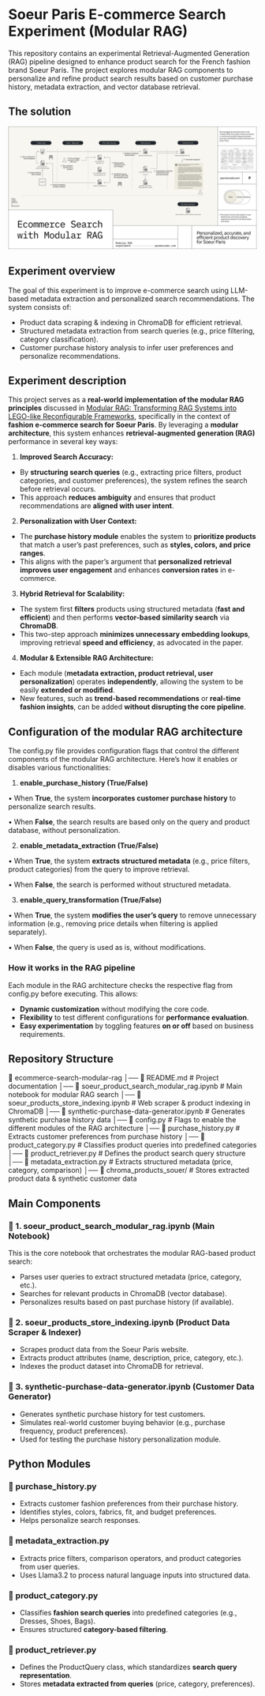 

# Soeur Paris E-commerce Search Experiment (Modular RAG)

This repository contains an experimental Retrieval-Augmented Generation (RAG) pipeline designed to enhance product search for the French fashion brand Soeur Paris. The project explores modular RAG components to personalize and refine product search results based on customer purchase history, metadata extraction, and vector database retrieval.

## The solution

![Modular RAG - The Solution](images/modular-rag-the-solution.jpg)

## Experiment overview

The goal of this experiment is to improve e-commerce search using LLM-based metadata extraction and personalized search recommendations. The system consists of:
* Product data scraping & indexing in ChromaDB for efficient retrieval.
* Structured metadata extraction from search queries (e.g., price filtering, category classification).
* Customer purchase history analysis to infer user preferences and personalize recommendations.

## Experiment description

This project serves as a **real-world implementation of the modular RAG principles** discussed in [Modular RAG: Transforming RAG Systems into LEGO-like Reconfigurable Frameworks](https://arxiv.org/html/2407.21059v1), specifically in the context of **fashion e-commerce search for Soeur Paris**. By leveraging a **modular architecture**, this system enhances **retrieval-augmented generation (RAG)** performance in several key ways:

1. **Improved Search Accuracy:**

* By **structuring search queries** (e.g., extracting price filters, product categories, and customer preferences), the system refines the search before retrieval occurs.
* This approach **reduces ambiguity** and ensures that product recommendations are **aligned with user intent**.

2. **Personalization with User Context:**

* The **purchase history module** enables the system to **prioritize products** that match a user’s past preferences, such as **styles, colors, and price ranges**.
* This aligns with the paper’s argument that **personalized retrieval improves user engagement** and enhances **conversion rates** in e-commerce.

3. **Hybrid Retrieval for Scalability:**

* The system first **filters** products using structured metadata (**fast and efficient**) and then performs **vector-based similarity search** via **ChromaDB**.
* This two-step approach **minimizes unnecessary embedding lookups**, improving retrieval **speed and efficiency**, as advocated in the paper.

4. **Modular & Extensible RAG Architecture:**

* Each module (**metadata extraction, product retrieval, user personalization**) operates **independently**, allowing the system to be easily **extended or modified**.
* New features, such as **trend-based recommendations** or **real-time fashion insights**, can be added **without disrupting the core pipeline**.

## Configuration of the modular RAG architecture

The config.py file provides configuration flags that control the different components of the modular RAG architecture. Here’s how it enables or disables various functionalities:

1. **enable_purchase_history (True/False)**

•  When **True**, the system **incorporates customer purchase history** to personalize search results.

•  When **False**, the search results are based only on the query and product database, without personalization.

2. **enable_metadata_extraction (True/False)**

•  When **True**, the system **extracts structured metadata** (e.g., price filters, product categories) from the query to improve retrieval.

•  When **False**, the search is performed without structured metadata.

3. **enable_query_transformation (True/False)**

•  When **True**, the system **modifies the user’s query** to remove unnecessary information (e.g., removing price details when filtering is applied separately).

•  When **False**, the query is used as is, without modifications.

### How it works in the RAG pipeline

Each module in the RAG architecture checks the respective flag from config.py before executing. This allows:

* **Dynamic customization** without modifying the core code.
* **Flexibility** to test different configurations for **performance evaluation**.
* **Easy experimentation** by toggling features **on or off** based on business requirements.

## Repository Structure

📂 ecommerce-search-modular-rag
│── 📄 README.md                 # Project documentation
│── 📓 soeur_product_search_modular_rag.ipynb    # Main notebook for modular RAG search
│── 📓 soeur_products_store_indexing.ipynb       # Web scraper & product indexing in ChromaDB
│── 📓 synthetic-purchase-data-generator.ipynb   # Generates synthetic purchase history data
│── 📄 config.py        # Flags to enable the different modules of the RAG architecture
│── 📄 purchase_history.py        # Extracts customer preferences from purchase history
│── 📄 product_category.py        # Classifies product queries into predefined categories
│── 📄 product_retriever.py       # Defines the product search query structure
│── 📄 metadata_extraction.py     # Extracts structured metadata (price, category, comparison)
│── 📂 chroma_products_souer/                      # Stores extracted product data & synthetic customer data

## Main Components

### 📓 1. soeur_product_search_modular_rag.ipynb (Main Notebook)

This is the core notebook that orchestrates the modular RAG-based product search: 
* Parses user queries to extract structured metadata (price, category, etc.).
* Searches for relevant products in ChromaDB (vector database).
* Personalizes results based on past purchase history (if available).

### 📓 2. soeur_products_store_indexing.ipynb (Product Data Scraper & Indexer)
* Scrapes product data from the Soeur Paris website.
* Extracts product attributes (name, description, price, category, etc.).
* Indexes the product dataset into ChromaDB for retrieval.

### 📓 3. synthetic-purchase-data-generator.ipynb (Customer Data Generator)
* Generates synthetic purchase history for test customers.
* Simulates real-world customer buying behavior (e.g., purchase frequency, product preferences).
* Used for testing the purchase history personalization module.

## Python Modules

### 📄 purchase_history.py
* Extracts customer fashion preferences from their purchase history.
* Identifies styles, colors, fabrics, fit, and budget preferences.
* Helps personalize search responses.

### 📄 metadata_extraction.py
* Extracts price filters, comparison operators, and product categories from user queries.
* Uses Llama3.2 to process natural language inputs into structured data.

### 📄 product_category.py

* Classifies **fashion search queries** into predefined categories (e.g., Dresses, Shoes, Bags).
*  Ensures structured **category-based filtering**.

### 📄 product_retriever.py

* Defines the ProductQuery class, which standardizes **search query representation**.
* Stores **metadata extracted from queries** (price, category, preferences).